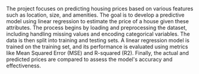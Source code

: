 The project focuses on predicting housing prices based on various features such as location, size, and amenities. The goal is to develop a predictive model using linear regression to estimate the price of a house given these attributes. The process begins by loading and preprocessing the dataset, including handling missing values and encoding categorical variables. The data is then split into training and testing sets. A linear regression model is trained on the training set, and its performance is evaluated using metrics like Mean Squared Error (MSE) and R-squared (R2). Finally, the actual and predicted prices are compared to assess the model's accuracy and effectiveness.
